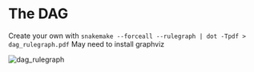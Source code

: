 # The DAG

Create your own with `snakemake --forceall --rulegraph | dot -Tpdf > dag_rulegraph.pdf`
May need to install graphviz

![dag_rulegraph](https://github.com/user-attachments/assets/bee97cbd-049a-4889-9ed4-3da6b5d790c3)

